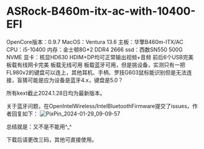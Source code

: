 # ASRock-B460m-itx-ac-with-10400-EFI
OpenCore版本：0.9.7
MacOS：Ventura 13.6
主板：华擎B460m-ITX/AC
CPU：i5-10400
内存：金士顿8G*2 DDR4 2666
ssd：西数SN550 500G NVME
显卡：核显HD630
HDIM+DP均可正常输出视频+音频
前后6个USB完美
板载有线网卡完美
板载无线可用
板载蓝牙可用，但是挑设备，实测只有一把FL980v2的键盘可以连上，其他耳机、手柄、罗技G603鼠标能识别但是无法连接，盲猜可能是应为设备是蓝牙4.x，键盘是5.0？

所有kext截止2024.1.28日均为最新版本。

关于蓝牙问题，在OpenIntelWireless/IntelBluetoothFirmware提交了issues，作者回复如下：
![PixPin_2024-01-29_09-09-57](https://github.com/xinyunyishui/ASRock-B460m-itx-ac-with-10400-EFI/assets/49899578/11fcff4d-0ef8-46f1-80c9-b889e5c339c4)

总结就是：又不是不能用^_^

下载后请更改三码，其他可直接使用。
